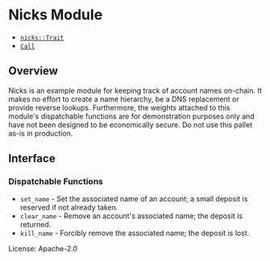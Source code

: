 # Nicks Module

- [`nicks::Trait`](https://docs.rs/pallet-nicks/latest/pallet_nicks/trait.Trait.html)
- [`Call`](https://docs.rs/pallet-nicks/latest/pallet_nicks/enum.Call.html)

## Overview

Nicks is an example module for keeping track of account names on-chain. It makes no effort to
create a name hierarchy, be a DNS replacement or provide reverse lookups. Furthermore, the
weights attached to this module's dispatchable functions are for demonstration purposes only and
have not been designed to be economically secure. Do not use this pallet as-is in production.

## Interface

### Dispatchable Functions

* `set_name` - Set the associated name of an account; a small deposit is reserved if not already
  taken.
* `clear_name` - Remove an account's associated name; the deposit is returned.
* `kill_name` - Forcibly remove the associated name; the deposit is lost.

[`Call`]: ./enum.Call.html
[`Config`]: ./trait.Config.html

License: Apache-2.0
